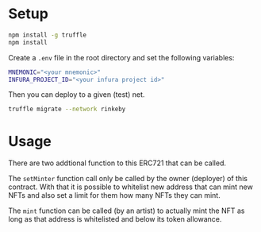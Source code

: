 # Setup
```bash
npm install -g truffle
npm install
```

Create a `.env` file in the root directory and set the following variables:
```bash
MNEMONIC="<your mnemonic>"
INFURA_PROJECT_ID="<your infura project id>"
```

Then you can deploy to a given (test) net.
```bash
truffle migrate --network rinkeby
```

# Usage
There are two addtional function to this ERC721 that can be called.

The `setMinter` function call only be called by the owner (deployer) of this contract. With that it is possible to whitelist new address that can mint new NFTs and also set a limit for them how many NFTs they can mint.

The `mint` function can be called (by an artist) to actually mint the NFT as long as that address is whitelisted and below its token allowance.
